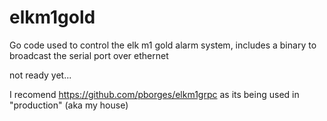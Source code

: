 # elkm1gold
Go code used to control the elk m1 gold alarm system, includes a binary to broadcast the serial port over ethernet

not ready yet...

I recomend https://github.com/pborges/elkm1grpc as its being used in "production" (aka my house)
